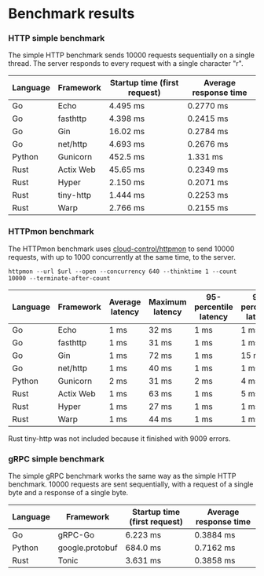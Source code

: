 # Benchmark results

### HTTP simple benchmark

The simple HTTP benchmark sends 10000 requests sequentially on a single thread. The server responds to every request with a single character "r".

| Language | Framework | Startup time (first request) | Average response time |
| -------- | --------- | ---------------------------- | --------------------- |
| Go       | Echo      | 4.495 ms                     | 0.2770 ms             |
| Go       | fasthttp  | 4.398 ms                     | 0.2415 ms             |
| Go       | Gin       | 16.02 ms                     | 0.2784 ms             |
| Go       | net/http  | 4.693 ms                     | 0.2676 ms             |
| Python   | Gunicorn  | 452.5 ms                     | 1.331 ms              |
| Rust     | Actix Web | 45.65 ms                     | 0.2349 ms             |
| Rust     | Hyper     | 2.150 ms                     | 0.2071 ms             |
| Rust     | tiny-http | 1.444 ms                     | 0.2253 ms             |
| Rust     | Warp      | 2.766 ms                     | 0.2155 ms             |

### HTTPmon benchmark

The HTTPmon benchmark uses [cloud-control/httpmon](https://github.com/cloud-control/httpmon) to send 10000 requests, with up to 1000 concurrently at the same time, to the server.

`httpmon --url $url --open --concurrency 640 --thinktime 1 --count 10000 --terminate-after-count`

| Language | Framework | Average latency | Maximum latency | 95-percentile latency | 99-percentile latency | Late requests (`accOpenQueuing`) |
| -------- | --------- | --------------- | --------------- | --------------------- | --------------------- | -------------------------------- |
| Go       | Echo      | 1 ms            | 32 ms           | 1 ms                  | 1 ms                  | 4                                |
| Go       | fasthttp  | 1 ms            | 31 ms           | 1 ms                  | 1 ms                  | 3                                |
| Go       | Gin       | 1 ms            | 72 ms           | 1 ms                  | 15 ms                 | 5                                |
| Go       | net/http  | 1 ms            | 40 ms           | 1 ms                  | 1 ms                  | 4                                |
| Python   | Gunicorn  | 2 ms            | 31 ms           | 2 ms                  | 4 ms                  | 17                               |
| Rust     | Actix Web | 1 ms            | 63 ms           | 1 ms                  | 5 ms                  | 6                                |
| Rust     | Hyper     | 1 ms            | 27 ms           | 1 ms                  | 1 ms                  | 4                                |
| Rust     | Warp      | 1 ms            | 44 ms           | 1 ms                  | 1 ms                  | 5                                |

Rust tiny-http was not included because it finished with 9009 errors.

### gRPC simple benchmark

The simple gRPC benchmark works the same way as the simple HTTP benchmark. 10000 requests are sent sequentially, with a request of a single byte and a response of a single byte.

| Language | Framework         | Startup time (first request) | Average response time |
| -------- | ----------------- | ---------------------------- | --------------------- |
| Go       | gRPC-Go           | 6.223 ms                     | 0.3884 ms             |
| Python   | google.protobuf   | 684.0 ms                     | 0.7162 ms             |
| Rust     | Tonic             | 3.631 ms                     | 0.3858 ms             |
